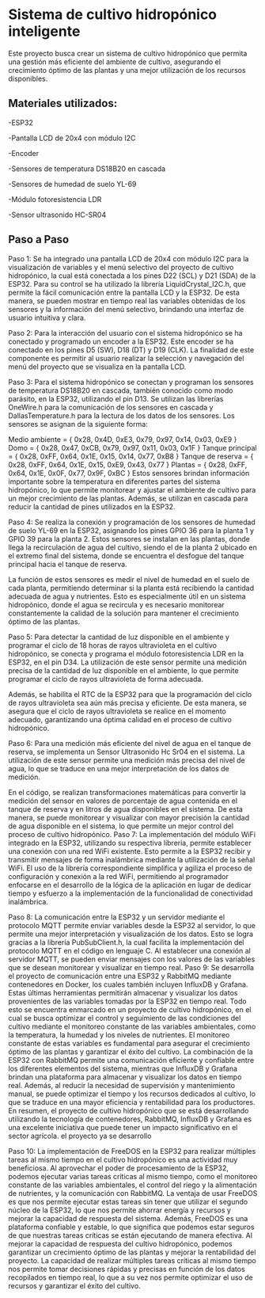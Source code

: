 # Sistema de cultivo hidropónico inteligente

Este proyecto busca crear un sistema de cultivo hidropónico que permita una gestión más eficiente del ambiente de cultivo, asegurando el crecimiento óptimo de las plantas y una mejor utilización de los recursos disponibles.

## Materiales utilizados:

-ESP32

-Pantalla LCD de 20x4 con módulo I2C

-Encoder

-Sensores de temperatura DS18B20 en cascada

-Sensores de humedad de suelo YL-69

-Módulo fotoresistencia LDR

-Sensor ultrasonido HC-SR04


## Paso a Paso

Paso 1: Se ha integrado una pantalla LCD de 20x4 con módulo I2C para la visualización de variables y el menú selectivo del proyecto de cultivo hidropónico, la cual está conectada a los pines D22 (SCL) y D21 (SDA) de la ESP32. Para su control se ha utilizado la librería LiquidCrystal_I2C.h, que permite la fácil comunicación entre la pantalla LCD y la ESP32. De esta manera, se pueden mostrar en tiempo real las variables obtenidas de los sensores y la información del menú selectivo, brindando una interfaz de usuario intuitiva y clara.

Paso 2: Para la interacción del usuario con el sistema hidropónico se ha conectado y programado un encoder a la ESP32. Este encoder se ha conectado en los pines D5 (SW), D18 (DT) y D19 (CLK). La finalidad de este componente es permitir al usuario realizar la selección y navegación del menú del proyecto que se visualiza en la pantalla LCD.

Paso 3: Para el sistema hidropónico se conectan y programan los sensores de temperatura DS18B20 en cascada, también conocido como modo parásito, en la ESP32, utilizando el pin D13. Se utilizan las librerías OneWire.h para la comunicación de los sensores en cascada y DallasTemperature.h para la lectura de los datos de los sensores. Los sensores se asignan de la siguiente forma:

Medio ambiente = { 0x28, 0x4D, 0xE3, 0x79, 0x97, 0x14, 0x03, 0xE9 }
Domo = { 0x28, 0x47, 0xCB, 0x79, 0x97, 0x11, 0x03, 0x1F }
Tanque principal = { 0x28, 0xFF, 0x64, 0x1E, 0x15, 0x14, 0x77, 0xB8 }
Tanque de reserva = { 0x28, 0xFF, 0x64, 0x1E, 0x15, 0xE9, 0x43, 0x77 }
Plantas = { 0x28, 0xFF, 0x64, 0x1E, 0x0F, 0x77, 0x9F, 0xBC }
Estos sensores brindan información importante sobre la temperatura en diferentes partes del sistema hidropónico, lo que permite monitorear y ajustar el ambiente de cultivo para un mejor crecimiento de las plantas. Además, se utilizan en cascada para reducir la cantidad de pines utilizados en la ESP32.

Paso 4: Se realiza la conexión y programación de los sensores de humedad de suelo YL-69 en la ESP32, asignando los pines GPIO 36 para la planta 1 y GPIO 39 para la planta 2. Estos sensores se instalan en las plantas, donde llega la recirculación de agua del cultivo, siendo el de la planta 2 ubicado en el extremo final del sistema, donde se encuentra el desfogue del tanque principal hacia el tanque de reserva.

La función de estos sensores es medir el nivel de humedad en el suelo de cada planta, permitiendo determinar si la planta está recibiendo la cantidad adecuada de agua y nutrientes. Esto es especialmente útil en un sistema hidropónico, donde el agua se recircula y es necesario monitorear constantemente la calidad de la solución para mantener el crecimiento óptimo de las plantas.

Paso 5: Para detectar la cantidad de luz disponible en el ambiente y programar el ciclo de 18 horas de rayos ultravioleta en el cultivo hidropónico, se conecta y programa el módulo fotoresistencia LDR en la ESP32, en el pin D34. La utilización de este sensor permite una medición precisa de la cantidad de luz disponible en el ambiente, lo que permite programar el ciclo de rayos ultravioleta de forma adecuada.

Además, se habilita el RTC de la ESP32 para que la programación del ciclo de rayos ultravioleta sea aún más precisa y eficiente. De esta manera, se asegura que el ciclo de rayos ultravioleta se realice en el momento adecuado, garantizando una óptima calidad en el proceso de cultivo hidropónico.

Paso 6:  Para una medición más eficiente del nivel de agua en el tanque de reserva, se implementa un Sensor Ultrasonido Hc Sr04 en el sistema. La utilización de este sensor permite una medición más precisa del nivel de agua, lo que se traduce en una mejor interpretación de los datos de medición.

En el código, se realizan transformaciones matemáticas para convertir la medición del sensor en valores de porcentaje de agua contenida en el tanque de reserva y en litros de agua disponibles en el sistema. De esta manera, se puede monitorear y visualizar con mayor precisión la cantidad de agua disponible en el sistema, lo que permite un mejor control del proceso de cultivo hidropónico.
Paso 7: La implementación del módulo WiFi integrado en la ESP32, utilizando su respectiva librería, permite establecer una conexión con una red WiFi existente. Esto permite a la ESP32 recibir y transmitir mensajes de forma inalámbrica mediante la utilización de la señal WiFi. El uso de la librería correspondiente simplifica y agiliza el proceso de configuración y conexión a la red WiFi, permitiendo al programador enfocarse en el desarrollo de la lógica de la aplicación en lugar de dedicar tiempo y esfuerzo a la implementación de la funcionalidad de conectividad inalámbrica.

Paso 8:  La comunicación entre la ESP32 y un servidor mediante el protocolo MQTT permite enviar variables desde la ESP32 al servidor, lo que permite una mejor interpretación y visualización de los datos. Esto se logra gracias a la librería PubSubClient.h, la cual facilita la implementación del protocolo MQTT en el código en lenguaje C. Al establecer una conexión al servidor MQTT, se pueden enviar mensajes con los valores de las variables que se desean monitorear y visualizar en tiempo real.
Paso 9: Se desarrolla el proyecto de comunicación entre una ESP32 y RabbitMQ mediante contenedores en Docker, los cuales también incluyen InfluxDB y Grafana. Estas últimas herramientas permitirán almacenar y visualizar los datos provenientes de las variables tomadas por la ESP32 en tiempo real. Todo esto se encuentra enmarcado en un proyecto de cultivo hidropónico, en el cual se busca optimizar el control y seguimiento de las condiciones del cultivo mediante el monitoreo constante de las variables ambientales, como la temperatura, la humedad y los niveles de nutrientes. El monitoreo constante de estas variables es fundamental para asegurar el crecimiento óptimo de las plantas y garantizar el éxito del cultivo. La combinación de la ESP32 con RabbitMQ permite una comunicación eficiente y confiable entre los diferentes elementos del sistema, mientras que InfluxDB y Grafana brindan una plataforma para almacenar y visualizar los datos en tiempo real. Además, al reducir la necesidad de supervisión y mantenimiento manual, se puede optimizar el tiempo y los recursos dedicados al cultivo, lo que se traduce en una mayor eficiencia y rentabilidad para los productores. En resumen, el proyecto de cultivo hidropónico que se está desarrollando utilizando la tecnología de contenedores, RabbitMQ, InfluxDB y Grafana es una excelente iniciativa que puede tener un impacto significativo en el sector agrícola. el proyecto ya se desarrollo

Paso 10: La implementación de FreeDOS en la ESP32 para realizar múltiples tareas al mismo tiempo en el cultivo hidropónico es una actividad muy beneficiosa. Al aprovechar el poder de procesamiento de la ESP32, podemos ejecutar varias tareas críticas al mismo tiempo, como el monitoreo constante de las variables ambientales, el control del riego y la alimentación de nutrientes, y la comunicación con RabbitMQ.
La ventaja de usar FreeDOS es que nos permite ejecutar estas tareas sin tener que utilizar el segundo núcleo de la ESP32, lo que nos permite ahorrar energía y recursos y mejorar la capacidad de respuesta del sistema. Además, FreeDOS es una plataforma confiable y estable, lo que significa que podemos estar seguros de que nuestras tareas críticas se están ejecutando de manera efectiva.
Al mejorar la capacidad de respuesta del cultivo hidropónico, podemos garantizar un crecimiento óptimo de las plantas y mejorar la rentabilidad del proyecto. La capacidad de realizar múltiples tareas críticas al mismo tiempo nos permite tomar decisiones rápidas y precisas en función de los datos recopilados en tiempo real, lo que a su vez nos permite optimizar el uso de recursos y garantizar el éxito del cultivo.




